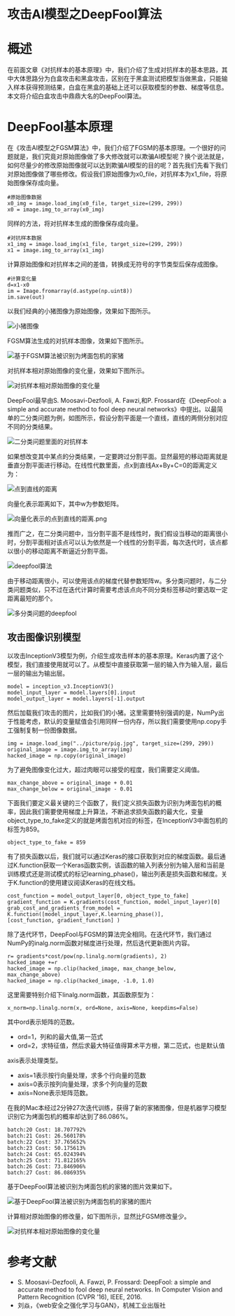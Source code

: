 # 攻击AI模型之DeepFool算法

# 概述
在前面文章《对抗样本的基本原理》中，我们介绍了生成对抗样本的基本思路，其中大体思路分为白盒攻击和黑盒攻击，区别在于黑盒测试把模型当做黑盒，只能输入样本获得预测结果，白盒在黑盒的基础上还可以获取模型的参数、梯度等信息。本文将介绍白盒攻击中鼎鼎大名的DeepFool算法。

# DeepFool基本原理
在《攻击AI模型之FGSM算法》中，我们介绍了FGSM的基本原理。一个很好的问题就是，我们究竟对原始图像做了多大修改就可以欺骗AI模型呢？换个说法就是，如何尽量少的修改原始图像就可以达到欺骗AI模型的目的呢？首先我们先看下我们对原始图像做了哪些修改。假设我们原始图像为x0_file，对抗样本为x1_file，将原始图像保存成向量。

	#原始图像数据
    x0_img = image.load_img(x0_file, target_size=(299, 299))
    x0 = image.img_to_array(x0_img)
    
同样的方法，将对抗样本生成的图像保存成向量。

	#对抗样本数据
    x1_img = image.load_img(x1_file, target_size=(299, 299))
    x1 = image.img_to_array(x1_img)

计算原始图像和对抗样本之间的差值，转换成无符号的字节类型后保存成图像。
   
	#计算变化量
    d=x1-x0
    im = Image.fromarray(d.astype(np.uint8))
    im.save(out)

以我们经典的小猪图像为原始图像，效果如下图所示。

![小猪图像](../picture/基于FGSM算法被识别为烤面包机的家猪-图1.png)

FGSM算法生成的对抗样本图像，效果如下图所示。

![基于FGSM算法被识别为烤面包机的家猪](../picture/基于FGSM算法被识别为烤面包机的家猪-图2.png)

对抗样本相对原始图像的变化量，效果如下图所示。

![对抗样本相对原始图像的变化量](../picture/hacked-pig-image-fgsm-d.png)

DeepFool最早由S. Moosavi-Dezfooli, A. Fawzi,和P. Frossard在《DeepFool: a simple and accurate method to fool deep neural networks》中提出。以最简单的二分类问题为例，如图所示，假设分割平面是一个直线，直线的两侧分别对应不同的分类结果。

![二分类问题里面的对抗样本](../picture/二分类问题里面的对抗样本.png)

如果想改变其中某点的分类结果，一定要跨过分割平面。显然最短的移动距离就是垂直分割平面进行移动。在线性代数里面，点x到直线Ax+By+C=0的距离定义为：

![点到直线的距离](../picture/点到直线的距离.png)

向量化表示距离如下，其中w为参数矩阵。

![向量化表示的点到直线的距离.png](../picture/向量化表示的点到直线的距离.png)

推而广之，在二分类问题中，当分割平面不是线性时，我们假设当移动的距离很小时，分割平面相对该点可以认为依然是一个线性的分割平面，每次迭代时，该点都以很小的移动距离不断逼近分割平面。

![deepfool算法](../picture/deepfool算法.png)

由于移动距离很小，可以使用该点的梯度代替参数矩阵w。多分类问题时，与二分类问题类似，只不过在迭代计算时需要考虑该点向不同分类标签移动时要选取一定距离最短的那个。

![多分类问题的deepfool](../picture/多分类问题的deepfool.png)

## 攻击图像识别模型
以攻击InceptionV3模型为例，介绍生成攻击样本的基本原理。Keras内置了这个模型，我们直接使用就可以了。从模型中直接获取第一层的输入作为输入层，最后一层的输出为输出层。

	model = inception_v3.InceptionV3()
	model_input_layer = model.layers[0].input
	model_output_layer = model.layers[-1].output

然后加载我们攻击的图片，比如我们的小猪。这里需要特别强调的是，NumPy出于性能考虑，默认的变量赋值会引用同样一份内存，所以我们需要使用np.copy手工强制复制一份图像数据。

	img = image.load_img("../picture/pig.jpg", target_size=(299, 299))
	original_image = image.img_to_array(img)
	hacked_image = np.copy(original_image)

为了避免图像变化过大，超过肉眼可以接受的程度，我们需要定义阈值。

	max_change_above = original_image + 0.01
	max_change_below = original_image - 0.01

下面我们要定义最关键的三个函数了，我们定义损失函数为识别为烤面包机的概率，因此我们需要使用梯度上升算法，不断追求损失函数的最大化，变量object_type_to_fake定义的就是烤面包机对应的标签，在InceptionV3中面包机的标签为859。

	object_type_to_fake = 859

有了损失函数以后，我们就可以通过Keras的接口获取到对应的梯度函数。最后通过K.function获取一个Keras函数实例，该函数的输入列表分别为输入层和当前是训练模式还是测试模式的标记learning_phase()，输出列表是损失函数和梯度。关于K.function的使用建议阅读Keras的在线文档。

	cost_function = model_output_layer[0, object_type_to_fake]
	gradient_function = K.gradients(cost_function, model_input_layer)[0]
	grab_cost_and_gradients_from_model = 
	K.function([model_input_layer,K.learning_phase()], 
	[cost_function, gradient_function] )

除了迭代环节，DeepFool与FGSM的算法完全相同。在迭代环节，我们通过NumPy的inalg.norm函数对梯度进行处理，然后迭代更新图片内容。

	r= gradients*cost/pow(np.linalg.norm(gradients), 2)
	hacked_image +=r
	hacked_image = np.clip(hacked_image, max_change_below, max_change_above)
	hacked_image = np.clip(hacked_image, -1.0, 1.0)
	
这里需要特别介绍下linalg.norm函数，其函数原型为：

	x_norm=np.linalg.norm(x, ord=None, axis=None, keepdims=False)

其中ord表示矩阵的范数。

- ord=1，列和的最大值,第一范式
- ord=2，求特征值，然后求最大特征值得算术平方根，第二范式，也是默认值

axis表示处理类型。

- axis=1表示按行向量处理，求多个行向量的范数
- axis=0表示按列向量处理，求多个列向量的范数
- axis=None表示矩阵范数。

在我的Mac本经过2分钟27次迭代训练，获得了新的家猪图像，但是机器学习模型识别它为烤面包机的概率却达到了86.086%。

	batch:20 Cost: 18.707792%
	batch:21 Cost: 26.560178%
	batch:22 Cost: 37.765652%
	batch:23 Cost: 50.175613%
	batch:24 Cost: 65.024394%
	batch:25 Cost: 71.812165%
	batch:26 Cost: 73.846906%
	batch:27 Cost: 86.086935%

基于DeepFool算法被识别为烤面包机的家猪的图片效果如下。

![基于DeepFool算法被识别为烤面包机的家猪的图片](../picture/hacked-pig-image-deepfool.png)

计算相对原始图像的修改量，如下图所示，显然比FGSM修改量少。

![对抗样本相对原始图像的变化量](../picture/hacked-pig-image-deepfool-d.png)

# 参考文献
- S. Moosavi-Dezfooli, A. Fawzi, P. Frossard: DeepFool: a simple and accurate method to fool deep neural networks. In Computer Vision and Pattern Recognition (CVPR ’16), IEEE, 2016.
- 刘焱，《web安全之强化学习与GAN》，机械工业出版社